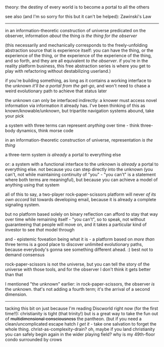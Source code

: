 theory: the destiny of every world is to become a portal to all the others

see also (and I'm so sorry for this but it can't be helped): Zawinski's Law

---

in an information-theoretic construction of universe predicated on the observer, information *about* the thing *is the thing for the observer*

(this necessarily and mechanically corresponds to the freely-unfolding abstraction source that is experience itself: you can have the thing, or the experience of the thing, or the experience of the experience of the thing, and so forth, and they are all equivalent *to the observer*. if you're in the reality platform business, this free abstraction series is where you get to play with refactoring without destabilizing userland.)

if you're building something, as long as it contains a working interface to the unknown *it'll be a portal from the get-go*, and won't need to chase a weird evolutionary path to achieve that status later

the unknown can only be interfaced indirectly: a knower must access novel information via information it already has. I've been thinking of this as known/knowable/unknown, but tripartite navigation systems abound, take your pick

a system with three terms can represent *anything* over time - think three-body dynamics, think morse code

in an information-theoretic construction of universe, representation *is the thing*

a three-term system *is already* a portal to everything else

or: a system with a functional interface to the unknown is *already* a portal to everything else. not because you can step directly into the unknown (you can't, not while maintaining continuity of "you" - "you can't" is a statement where both terms are meaningful), but because you can achieve a model of anything using that system

all of this to say, a two-player rock-paper-scissors platform will never *of its own accord* list towards developing email, because it is already a complete signaling system.

but no platform based solely on binary reflection can afford to stay that way over time while remaining itself - "you can't", so to speak, not without guaranteeing that people will move on, and it takes a particular kind of investor to see *that* model through

and - epistemic foveation being what it is - a platform based on *more than* three terms is a good place to discover unlimited evolutionary paths, because everybody's gonna see something different ahead. :) best not to demand consensus

rock-paper-scissors is not the universe, but you can tell the story of the universe with those tools, and for the observer I don't think it gets better than that

I mentioned "the unknown" earlier: in rock-paper-scissors, the observer *is* the unknown. that's not adding a fourth term; it's the arrival of a second dimension.

---

tacking this bit on just because I'm reading Discworld right now (for the first time!!): christianity is tight (that trinity!) but is a great way to take the fun out of ~~multidimensional consciousness~~ the pantheon. (but if you need a clean/uncomplicated escape hatch *I get it* - take one salvation to forget the whole thing. christ-as-complexity-drain? oh, maybe if you land christianity you can safely begin again in the wider playing field? why is my 49th-floor condo surrounded by crows

